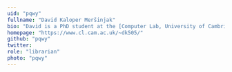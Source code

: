 ```yaml
---
uid: "pqwy"
fullname: "David Kaloper Meršinjak"
bio: "David is a PhD student at the [Computer Lab, University of Cambridge](http://www.cl.cam.ac.uk/), and maintains several libraries such as the TLS stack and the notty console layer."
homepage: "https://www.cl.cam.ac.uk/~dk505/"
github: "pqwy"
twitter:
role: "librarian"
photo: "pqwy"
---
```

